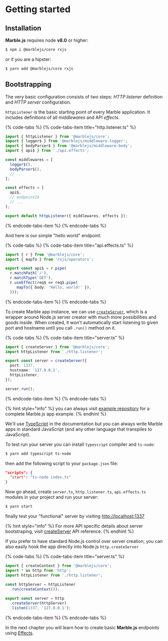 # Getting started

## Installation

**Marble.js** requires node **v8.0** or higher:

```bash
$ npm i @marblejs/core rxjs
```

or if you are a hipster:

```bash
$ yarn add @marblejs/core rxjs
```

## Bootstrapping

The very basic configuration consists of two steps: _HTTP listener_ definition and _HTTP server_ configuration.

`httpListener` is the basic starting point of every Marble application. It includes definitions of all _middlewares_ and API _effects_.

{% code-tabs %}
{% code-tabs-item title="http.listener.ts" %}
```typescript
import { httpListener } from '@marblejs/core';
import { logger$ } from '@marblejs/middleware-logger';
import { bodyParser$ } from '@marblejs/middleware-body';
import { api$ } from './api.effects';

const middlewares = [
  logger$(),
  bodyParser$(),
  // ...
];

const effects = [
  api$,
  // endpoint2$
  // ...
];

export default httpListener({ middlewares, effects });
```
{% endcode-tabs-item %}
{% endcode-tabs %}

And here is our simple "hello world" endpoint.  

{% code-tabs %}
{% code-tabs-item title="api.effects.ts" %}
```typescript
import { r } from '@marblejs/core';
import { mapTo } from 'rxjs/operators';

export const api$ = r.pipe(
  r.matchPath('/'),
  r.matchType('GET'),
  r.useEffect(req$ => req$.pipe(
     mapTo({ body: 'Hello, world!' }),
  )));
```
{% endcode-tabs-item %}
{% endcode-tabs %}

To create Marble app instance, we can use [`createServer`](../api-reference/core/createserver.md), which is a wrapper around Node.js server creator with much more possibilities and goods inside. When created, it won't automatically start listening to given port and hostname until you call `.run()` method on it.

{% code-tabs %}
{% code-tabs-item title="server.ts" %}
```typescript
import { createServer } from '@marblejs/core';
import httpListener from './http.listener';

export const server = createServer({
  port: 1337,
  hostname: '127.0.0.1',
  httpListener,
});

server.run();
```
{% endcode-tabs-item %}
{% endcode-tabs %}  

{% hint style="info" %}
you can always visit [example repository](https://github.com/marblejs/example) for a complete Marble.js app example. 
{% endhint %}

We'll use [TypeScript](https://www.typescriptlang.org/) in the documentation but you can always write Marble apps in standard JavaScript (and any other language that transpiles to JavaScript). 

To test run your server you can install `typescript` compiler and `ts-node`:  
```bash
$ yarn add typescript ts-node
```  

then add the following script to your `package.json` file:  
```JSON
"scripts": {
  "start": "ts-node index.ts"
}
```

Now go ahead, create `server.ts`, `http.listener.ts`, `api.effects.ts` modules in your project and run your server:  
```bash
$ yarn start
```

finally test your "functional" server by visiting [http://localhost:1337]()

{% hint style="info" %}
For more API specific details about server bootstraping, visit [createServer](../api-reference/core/createserver.md) API reference.
{% endhint %}

If you prefer to have standard Node.js control over server creation, you can also easily hook the app directly into Node.js `http.createServer`

{% code-tabs %}
{% code-tabs-item title="server.ts" %}
```typescript
import { createContext } from '@marblejs/core';
import * as http from 'http';
import httpListener from './http.listener';

const httpServer = httpListener
  .run(createContext());
  
export const server = http
  .createServer(httpServer)
  .listen(1337, '127.0.0.1');
```
{% endcode-tabs-item %}
{% endcode-tabs %}

In the next chapter you will learn how to create basic **Marble.js** endpoints using [Effects](effects.md).
